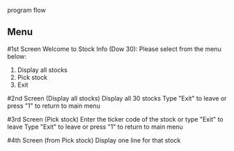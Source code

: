 program flow

Menu
-----

#1st Screen
Welcome to Stock Info (Dow 30):
Please select from the menu below:
1. Display all stocks
2. Pick stock
3. Exit

#2nd Screen (Display all stocks)
Display all 30 stocks
Type "Exit" to leave or press "1" to return to main menu


#3rd Screen (Pick stock)
Enter the ticker code of the stock or type "Exit" to leave
Type "Exit" to leave or press "1" to return to main menu


#4th Screen (from Pick stock)
Display one line for that stock
